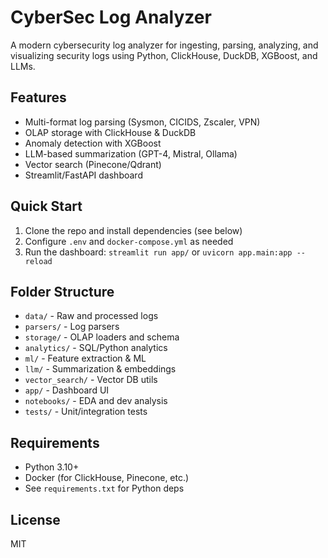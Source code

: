 # CyberSec Log Analyzer

A modern cybersecurity log analyzer for ingesting, parsing, analyzing, and visualizing security logs using Python, ClickHouse, DuckDB, XGBoost, and LLMs. 

## Features
- Multi-format log parsing (Sysmon, CICIDS, Zscaler, VPN)
- OLAP storage with ClickHouse & DuckDB
- Anomaly detection with XGBoost
- LLM-based summarization (GPT-4, Mistral, Ollama)
- Vector search (Pinecone/Qdrant)
- Streamlit/FastAPI dashboard

## Quick Start
1. Clone the repo and install dependencies (see below)
2. Configure `.env` and `docker-compose.yml` as needed
3. Run the dashboard: `streamlit run app/` or `uvicorn app.main:app --reload`

## Folder Structure
- `data/` - Raw and processed logs
- `parsers/` - Log parsers
- `storage/` - OLAP loaders and schema
- `analytics/` - SQL/Python analytics
- `ml/` - Feature extraction & ML
- `llm/` - Summarization & embeddings
- `vector_search/` - Vector DB utils
- `app/` - Dashboard UI
- `notebooks/` - EDA and dev analysis
- `tests/` - Unit/integration tests

## Requirements
- Python 3.10+
- Docker (for ClickHouse, Pinecone, etc.)
- See `requirements.txt` for Python deps

## License
MIT
